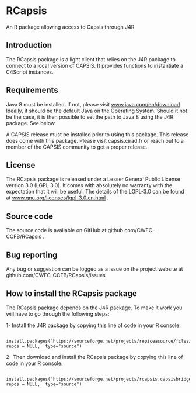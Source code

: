 # RCapsis

An R package allowing access to Capsis through J4R

## Introduction

The RCapsis package is a light client that relies on the J4R package to connect to 
a local version of CAPSIS. It provides functions to instantiate a C4Script instances.

## Requirements

Java 8 must be installed. If not, please visit www.java.com/en/download
Ideally, it should be the default Java on the Operating System. Should it 
not be the case, it is then possible to set the path to Java 8 using the 
J4R package. See below.

A CAPSIS release must be installed prior to using this package. This 
release does come with this package. Please visit capsis.cirad.fr or 
reach out to a member of the CAPSIS community to get a proper release.

## License 

The RCapsis package is released under a Lesser General Public License version 3.0 (LGPL 3.0). It comes with absolutely
no warranty with the expectation that it will be useful. The details of the LGPL-3.0 can be found at 
www.gnu.org/licenses/lgpl-3.0.en.html .

## Source code

The source code is available on GitHub at github.com/CWFC-CCFB/RCapsis .

## Bug reporting

Any bug or suggestion can be logged as a issue on the project website at github.com/CWFC-CCFB/RCapsis/issues

## How to install the RCapsis package

The RCapsis package depends on the J4R package. To make it work you will have 
to go through the following steps:

1- Install the J4R package by copying this line of code in your R console:
~~~
    install.packages("https://sourceforge.net/projects/repiceasource/files/latest", repos = NULL,  type="source")
~~~

2- Then download and install the RCapsis package by copying this line of code in your R console:
~~~
    install.packages("https://sourceforge.net/projects/rcapsis.capsisbridge.p/files/latest", repos = NULL,  type="source")
~~~
